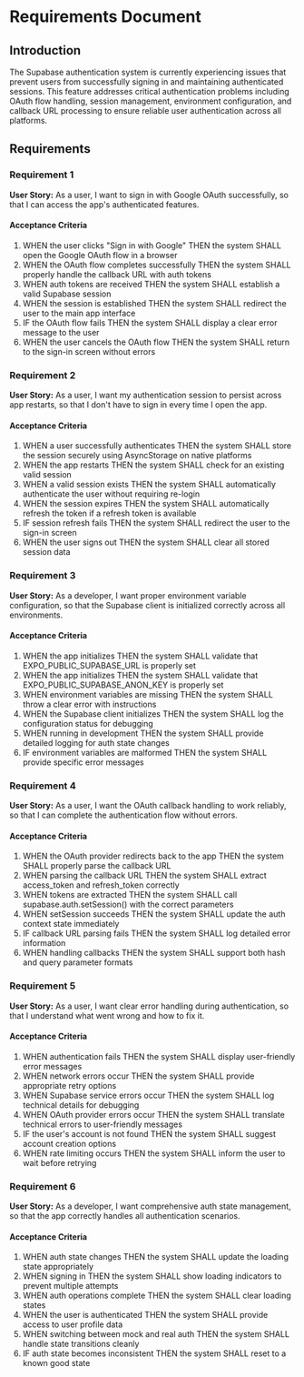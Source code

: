 # Requirements Document

## Introduction

The Supabase authentication system is currently experiencing issues that prevent users from successfully signing in and maintaining authenticated sessions. This feature addresses critical authentication problems including OAuth flow handling, session management, environment configuration, and callback URL processing to ensure reliable user authentication across all platforms.

## Requirements

### Requirement 1

**User Story:** As a user, I want to sign in with Google OAuth successfully, so that I can access the app's authenticated features.

#### Acceptance Criteria

1. WHEN the user clicks "Sign in with Google" THEN the system SHALL open the Google OAuth flow in a browser
2. WHEN the OAuth flow completes successfully THEN the system SHALL properly handle the callback URL with auth tokens
3. WHEN auth tokens are received THEN the system SHALL establish a valid Supabase session
4. WHEN the session is established THEN the system SHALL redirect the user to the main app interface
5. IF the OAuth flow fails THEN the system SHALL display a clear error message to the user
6. WHEN the user cancels the OAuth flow THEN the system SHALL return to the sign-in screen without errors

### Requirement 2

**User Story:** As a user, I want my authentication session to persist across app restarts, so that I don't have to sign in every time I open the app.

#### Acceptance Criteria

1. WHEN a user successfully authenticates THEN the system SHALL store the session securely using AsyncStorage on native platforms
2. WHEN the app restarts THEN the system SHALL check for an existing valid session
3. WHEN a valid session exists THEN the system SHALL automatically authenticate the user without requiring re-login
4. WHEN the session expires THEN the system SHALL automatically refresh the token if a refresh token is available
5. IF session refresh fails THEN the system SHALL redirect the user to the sign-in screen
6. WHEN the user signs out THEN the system SHALL clear all stored session data

### Requirement 3

**User Story:** As a developer, I want proper environment variable configuration, so that the Supabase client is initialized correctly across all environments.

#### Acceptance Criteria

1. WHEN the app initializes THEN the system SHALL validate that EXPO_PUBLIC_SUPABASE_URL is properly set
2. WHEN the app initializes THEN the system SHALL validate that EXPO_PUBLIC_SUPABASE_ANON_KEY is properly set
3. WHEN environment variables are missing THEN the system SHALL throw a clear error with instructions
4. WHEN the Supabase client initializes THEN the system SHALL log the configuration status for debugging
5. WHEN running in development THEN the system SHALL provide detailed logging for auth state changes
6. IF environment variables are malformed THEN the system SHALL provide specific error messages

### Requirement 4

**User Story:** As a user, I want the OAuth callback handling to work reliably, so that I can complete the authentication flow without errors.

#### Acceptance Criteria

1. WHEN the OAuth provider redirects back to the app THEN the system SHALL properly parse the callback URL
2. WHEN parsing the callback URL THEN the system SHALL extract access_token and refresh_token correctly
3. WHEN tokens are extracted THEN the system SHALL call supabase.auth.setSession() with the correct parameters
4. WHEN setSession succeeds THEN the system SHALL update the auth context state immediately
5. IF callback URL parsing fails THEN the system SHALL log detailed error information
6. WHEN handling callbacks THEN the system SHALL support both hash and query parameter formats

### Requirement 5

**User Story:** As a user, I want clear error handling during authentication, so that I understand what went wrong and how to fix it.

#### Acceptance Criteria

1. WHEN authentication fails THEN the system SHALL display user-friendly error messages
2. WHEN network errors occur THEN the system SHALL provide appropriate retry options
3. WHEN Supabase service errors occur THEN the system SHALL log technical details for debugging
4. WHEN OAuth provider errors occur THEN the system SHALL translate technical errors to user-friendly messages
5. IF the user's account is not found THEN the system SHALL suggest account creation options
6. WHEN rate limiting occurs THEN the system SHALL inform the user to wait before retrying

### Requirement 6

**User Story:** As a developer, I want comprehensive auth state management, so that the app correctly handles all authentication scenarios.

#### Acceptance Criteria

1. WHEN auth state changes THEN the system SHALL update the loading state appropriately
2. WHEN signing in THEN the system SHALL show loading indicators to prevent multiple attempts
3. WHEN auth operations complete THEN the system SHALL clear loading states
4. WHEN the user is authenticated THEN the system SHALL provide access to user profile data
5. WHEN switching between mock and real auth THEN the system SHALL handle state transitions cleanly
6. IF auth state becomes inconsistent THEN the system SHALL reset to a known good state